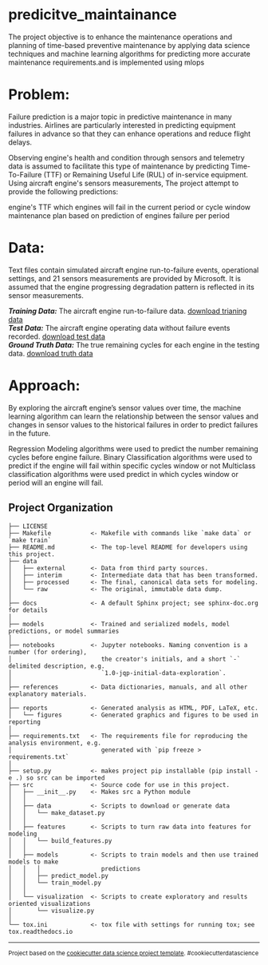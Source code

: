 predicitve_maintainance
==============================

The project objective is to enhance the maintenance operations and planning of time-based preventive maintenance by applying data science techniques and machine learning algorithms for predicting more accurate maintenance requirements.and is implemented using mlops

# Problem:
Failure prediction is a major topic in predictive maintenance in many industries. Airlines are particularly interested in predicting equipment failures in advance so that they can enhance operations and reduce flight delays.

Observing engine's health and condition through sensors and telemetry data is assumed to facilitate this type of maintenance by predicting Time-To-Failure (TTF) or Remaining Useful Life (RUL) of in-service equipment. Using aircraft engine's sensors measurements, The project attempt to provide the following predictions:

engine's TTF
which engines will fail in the current period or cycle window
maintenance plan based on prediction of engines failure per period
# Data:
Text files contain simulated aircraft engine run-to-failure events, operational settings, and 21 sensors measurements are provided by Microsoft. It is assumed that the engine progressing degradation pattern is reflected in its sensor measurements.

___Training Data:___  The aircraft engine run-to-failure data.
[download trianing data](http://azuremlsamples.azureml.net/templatedata/PM_train.txt)  
___Test Data:___ The aircraft engine operating data without failure events recorded.
[download test data](http://azuremlsamples.azureml.net/templatedata/PM_test.txt)  
___Ground Truth Data:___ The true remaining cycles for each engine in the testing data.
[download truth data](http://azuremlsamples.azureml.net/templatedata/PM_truth.txt)


# Approach:
By exploring the aircraft engine’s sensor values over time, the machine learning algorithm can learn the relationship between the sensor values and changes in sensor values to the historical failures in order to predict failures in the future.

Regression Modeling algorithms were used to predict the number remaining cycles before engine failure.
Binary Classification algorithms were used to predict if the engine will fail within specific cycles window or not
Multiclass classification algorithms were used predict in which cycles window or period will an engine will fail.


Project Organization
------------

    ├── LICENSE
    ├── Makefile           <- Makefile with commands like `make data` or `make train`
    ├── README.md          <- The top-level README for developers using this project.
    ├── data
    │   ├── external       <- Data from third party sources.
    │   ├── interim        <- Intermediate data that has been transformed.
    │   ├── processed      <- The final, canonical data sets for modeling.
    │   └── raw            <- The original, immutable data dump.
    │
    ├── docs               <- A default Sphinx project; see sphinx-doc.org for details
    │
    ├── models             <- Trained and serialized models, model predictions, or model summaries
    │
    ├── notebooks          <- Jupyter notebooks. Naming convention is a number (for ordering),
    │                         the creator's initials, and a short `-` delimited description, e.g.
    │                         `1.0-jqp-initial-data-exploration`.
    │
    ├── references         <- Data dictionaries, manuals, and all other explanatory materials.
    │
    ├── reports            <- Generated analysis as HTML, PDF, LaTeX, etc.
    │   └── figures        <- Generated graphics and figures to be used in reporting
    │
    ├── requirements.txt   <- The requirements file for reproducing the analysis environment, e.g.
    │                         generated with `pip freeze > requirements.txt`
    │
    ├── setup.py           <- makes project pip installable (pip install -e .) so src can be imported
    ├── src                <- Source code for use in this project.
    │   ├── __init__.py    <- Makes src a Python module
    │   │
    │   ├── data           <- Scripts to download or generate data
    │   │   └── make_dataset.py
    │   │
    │   ├── features       <- Scripts to turn raw data into features for modeling
    │   │   └── build_features.py
    │   │
    │   ├── models         <- Scripts to train models and then use trained models to make
    │   │   │                 predictions
    │   │   ├── predict_model.py
    │   │   └── train_model.py
    │   │
    │   └── visualization  <- Scripts to create exploratory and results oriented visualizations
    │       └── visualize.py
    │
    └── tox.ini            <- tox file with settings for running tox; see tox.readthedocs.io


--------

<p><small>Project based on the <a target="_blank" href="https://drivendata.github.io/cookiecutter-data-science/">cookiecutter data science project template</a>. #cookiecutterdatascience</small></p>
